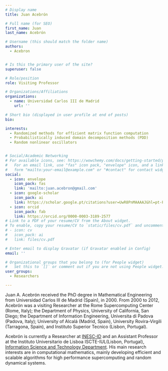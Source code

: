 ```yaml
---
# Display name
title: Juan Acebrón

# Full name (for SEO)
first_name: Juan
last_name: Acebrón

# Username (this should match the folder name)
authors:
  - Acebron


# Is this the primary user of the site?
superuser: false

# Role/position
role: Visiting Professor

# Organizations/Affiliations
organizations:
  - name: Universidad Carlos III de Madrid
    url: ''

# Short bio (displayed in user profile at end of posts)
bio: 

interests:
  - Randomized methods for efficient matrix function computation
  - Probabilistically induced domain decomposition methods (PDD)
  - Random nonlinear oscillators 


# Social/Academic Networking
# For available icons, see: https://wowchemy.com/docs/getting-started/page-builder/#icons
#   For an email link, use "fas" icon pack, "envelope" icon, and a link in the
#   form "mailto:your-email@example.com" or "#contact" for contact widget.
social:
  - icon: envelope
    icon_pack: fas
    link: 'mailto:juan.acebron@gmail.com'
  - icon: google-scholar
    icon_pack: ai
    link: https://scholar.google.pt/citations?user=UwR8PnMAAAAJ&hl=pt-PT
  - icon: orcid
    icon_pack: fab
    link: https://orcid.org/0000-0003-3189-2577
# Link to a PDF of your resume/CV from the About widget.
# To enable, copy your resume/CV to `static/files/cv.pdf` and uncomment the lines below.
# - icon: cv
#   icon_pack: ai
#   link: files/cv.pdf

# Enter email to display Gravatar (if Gravatar enabled in Config)
email: ''

# Organizational groups that you belong to (for People widget)
#   Set this to `[]` or comment out if you are not using People widget.
user_groups:
  - Researchers

---
```


Juan A. Acebrón received the PhD degree in Mathematical Engineering from Universidad Carlos III de Madrid (Spain), in 2000. From 2000 to 2012, Acebrón was a visiting Researcher at the Rome Supercomputing Center (Rome, Italy); the Department of Physics, University of California, San Diego; the Department of Information Engineering, Universita di Padova (Padova, Italy); University of Alcalá (Madrid, Spain), University Rovira-Virgili (Tarragona, Spain), and Instituto Superior Tecnico (Lisbon, Portugal). 

Acebrón is currently a Researcher at [INESC-ID](https://www.inesc-id.pt/) and an Assistant Professor at the Instituto Universitario de Lisboa ISCTE-IUL(Lisbon, Portugal), [Information Science and Technology Department](https://www.iscte-iul.pt/conteudos/iscte/organization/departments/information-science-and-technology/329/presentation). His main research interests are in computational mathematics, mainly developing efficient and scalable algorithms for high performance supercomputing and random dynamical systems.